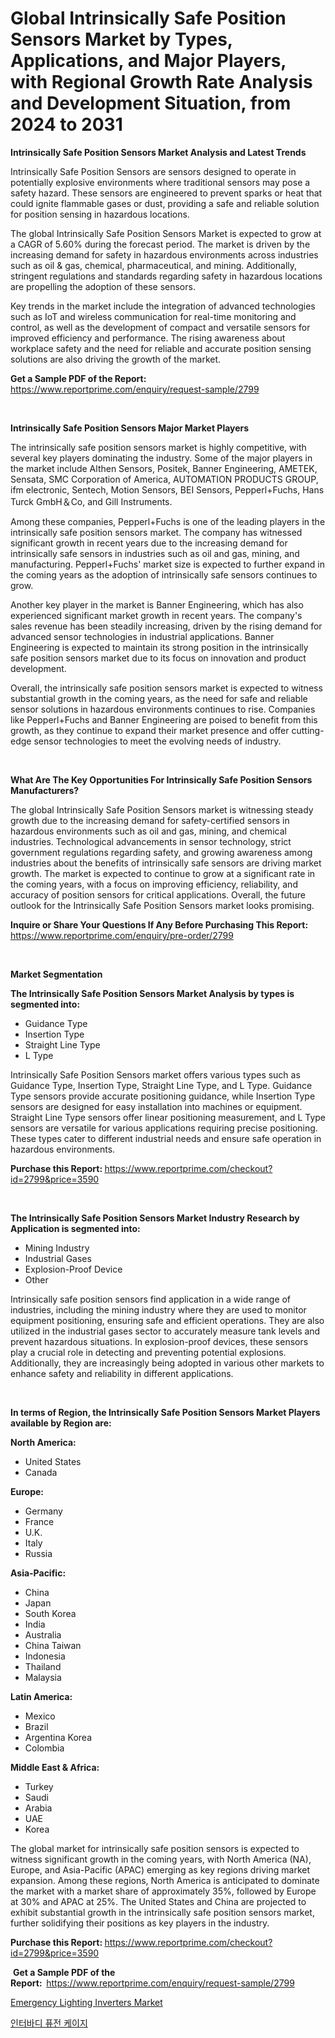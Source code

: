 <p><h1>Global Intrinsically Safe Position Sensors Market by Types, Applications, and Major Players, with Regional Growth Rate Analysis and Development Situation, from 2024 to 2031</h1></p><p><strong>Intrinsically Safe Position Sensors Market Analysis and Latest Trends</strong></p>
<p><p>Intrinsically Safe Position Sensors are sensors designed to operate in potentially explosive environments where traditional sensors may pose a safety hazard. These sensors are engineered to prevent sparks or heat that could ignite flammable gases or dust, providing a safe and reliable solution for position sensing in hazardous locations.</p><p>The global Intrinsically Safe Position Sensors Market is expected to grow at a CAGR of 5.60% during the forecast period. The market is driven by the increasing demand for safety in hazardous environments across industries such as oil & gas, chemical, pharmaceutical, and mining. Additionally, stringent regulations and standards regarding safety in hazardous locations are propelling the adoption of these sensors.</p><p>Key trends in the market include the integration of advanced technologies such as IoT and wireless communication for real-time monitoring and control, as well as the development of compact and versatile sensors for improved efficiency and performance. The rising awareness about workplace safety and the need for reliable and accurate position sensing solutions are also driving the growth of the market.</p></p>
<p><strong>Get a Sample PDF of the Report:&nbsp;</strong> <a href="https://www.reportprime.com/enquiry/request-sample/2799">https://www.reportprime.com/enquiry/request-sample/2799</a></p>
<p>&nbsp;</p>
<p><strong>Intrinsically Safe Position Sensors Major Market Players</strong></p>
<p><p>The intrinsically safe position sensors market is highly competitive, with several key players dominating the industry. Some of the major players in the market include Althen Sensors, Positek, Banner Engineering, AMETEK, Sensata, SMC Corporation of America, AUTOMATION PRODUCTS GROUP, ifm electronic, Sentech, Motion Sensors, BEI Sensors, Pepperl+Fuchs, Hans Turck GmbH＆Co, and Gill Instruments.</p><p>Among these companies, Pepperl+Fuchs is one of the leading players in the intrinsically safe position sensors market. The company has witnessed significant growth in recent years due to the increasing demand for intrinsically safe sensors in industries such as oil and gas, mining, and manufacturing. Pepperl+Fuchs' market size is expected to further expand in the coming years as the adoption of intrinsically safe sensors continues to grow.</p><p>Another key player in the market is Banner Engineering, which has also experienced significant market growth in recent years. The company's sales revenue has been steadily increasing, driven by the rising demand for advanced sensor technologies in industrial applications. Banner Engineering is expected to maintain its strong position in the intrinsically safe position sensors market due to its focus on innovation and product development.</p><p>Overall, the intrinsically safe position sensors market is expected to witness substantial growth in the coming years, as the need for safe and reliable sensor solutions in hazardous environments continues to rise. Companies like Pepperl+Fuchs and Banner Engineering are poised to benefit from this growth, as they continue to expand their market presence and offer cutting-edge sensor technologies to meet the evolving needs of industry.</p></p>
<p>&nbsp;</p>
<p><strong>What Are The Key Opportunities For Intrinsically Safe Position Sensors Manufacturers?</strong></p>
<p><p>The global Intrinsically Safe Position Sensors market is witnessing steady growth due to the increasing demand for safety-certified sensors in hazardous environments such as oil and gas, mining, and chemical industries. Technological advancements in sensor technology, strict government regulations regarding safety, and growing awareness among industries about the benefits of intrinsically safe sensors are driving market growth. The market is expected to continue to grow at a significant rate in the coming years, with a focus on improving efficiency, reliability, and accuracy of position sensors for critical applications. Overall, the future outlook for the Intrinsically Safe Position Sensors market looks promising.</p></p>
<p><strong>Inquire or Share Your Questions If Any Before Purchasing This Report:</strong> <a href="https://www.reportprime.com/enquiry/pre-order/2799">https://www.reportprime.com/enquiry/pre-order/2799</a></p>
<p>&nbsp;</p>
<p><strong>Market Segmentation</strong></p>
<p><strong>The Intrinsically Safe Position Sensors Market Analysis by types is segmented into:</strong></p>
<p><ul><li>Guidance Type</li><li>Insertion Type</li><li>Straight Line Type</li><li>L Type</li></ul></p>
<p><p>Intrinsically Safe Position Sensors market offers various types such as Guidance Type, Insertion Type, Straight Line Type, and L Type. Guidance Type sensors provide accurate positioning guidance, while Insertion Type sensors are designed for easy installation into machines or equipment. Straight Line Type sensors offer linear positioning measurement, and L Type sensors are versatile for various applications requiring precise positioning. These types cater to different industrial needs and ensure safe operation in hazardous environments.</p></p>
<p><strong>Purchase this Report:&nbsp;</strong><a href="https://www.reportprime.com/checkout?id=2799&price=3590">https://www.reportprime.com/checkout?id=2799&price=3590</a></p>
<p>&nbsp;</p>
<p><strong>The Intrinsically Safe Position Sensors Market Industry Research by Application is segmented into:</strong></p>
<p><ul><li>Mining Industry</li><li>Industrial Gases</li><li>Explosion-Proof Device</li><li>Other</li></ul></p>
<p><p>Intrinsically safe position sensors find application in a wide range of industries, including the mining industry where they are used to monitor equipment positioning, ensuring safe and efficient operations. They are also utilized in the industrial gases sector to accurately measure tank levels and prevent hazardous situations. In explosion-proof devices, these sensors play a crucial role in detecting and preventing potential explosions. Additionally, they are increasingly being adopted in various other markets to enhance safety and reliability in different applications.</p></p>
<p>&nbsp;</p>
<p><strong>In terms of Region, the Intrinsically Safe Position Sensors Market Players available by Region are:</strong></p>
<p>
    <p> <strong> North America: </strong>
        <ul>
            <li>United States</li>
            <li>Canada</li>
        </ul>
        </p> 
    <p> <strong> Europe: </strong>
        <ul>
            <li>Germany</li>
            <li>France</li>
            <li>U.K.</li>
            <li>Italy</li>
            <li>Russia</li>
        </ul>
        </p> 
    <p> <strong> Asia-Pacific: </strong>
        <ul>
            <li>China</li>
            <li>Japan</li>
            <li>South Korea</li>
            <li>India</li>
            <li>Australia</li>
            <li>China Taiwan</li>
            <li>Indonesia</li>
            <li>Thailand</li>
            <li>Malaysia</li>
        </ul>
        </p> 
    <p> <strong> Latin America: </strong>
        <ul>
            <li>Mexico</li>
            <li>Brazil</li>
            <li>Argentina Korea</li>
            <li>Colombia</li>
        </ul>
        </p> 
    <p> <strong> Middle East & Africa: </strong>
        <ul>
            <li>Turkey</li>
            <li>Saudi</li>
            <li>Arabia</li>
            <li>UAE</li>
            <li>Korea</li>
        </ul>
    </p>
    </p>
<p><p>The global market for intrinsically safe position sensors is expected to witness significant growth in the coming years, with North America (NA), Europe, and Asia-Pacific (APAC) emerging as key regions driving market expansion. Among these regions, North America is anticipated to dominate the market with a market share of approximately 35%, followed by Europe at 30% and APAC at 25%. The United States and China are projected to exhibit substantial growth in the intrinsically safe position sensors market, further solidifying their positions as key players in the industry.</p></p>
<p><strong>Purchase this Report: </strong><a href="https://www.reportprime.com/checkout?id=2799&price=3590">https://www.reportprime.com/checkout?id=2799&price=3590</a></p>
<p>&nbsp;<strong>Get a Sample PDF of the Report:&nbsp;&nbsp;</strong><a href="https://www.reportprime.com/enquiry/request-sample/2799">https://www.reportprime.com/enquiry/request-sample/2799</a></p>
<p><strong></strong></p>
<p><p><a href="https://medium.com/@jsksk366/decoding-emergency-lighting-inverters-market-metrics-market-share-trends-and-growth-patterns-b47d42b20801">Emergency Lighting Inverters Market</a></p><p><a href="https://medium.com/@bruiser75687/%EC%9D%B8%ED%84%B0%EB%B0%94%EB%94%94-%ED%93%A8%EC%A0%84-%EC%BC%80%EC%9D%B4%EC%A7%80-%EC%8B%9C%EC%9E%A5-%EB%B6%84%EC%84%9D-%EA%B7%B8%EA%B2%83%EC%9D%98-cagr-%EC%8B%9C%EC%9E%A5-%EC%84%B8%EB%B6%84%ED%99%94-%EB%B0%8F-%EC%A0%84-%EC%84%B8%EA%B3%84-%EC%82%B0%EC%97%85-%EA%B0%9C%EC%9A%94-a2a0fd093e65">인터바디 퓨전 케이지</a></p></p>